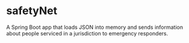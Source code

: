 # safetyNet

A Spring Boot app that loads JSON into memory and sends information about people serviced in a jurisdiction to emergency responders.

